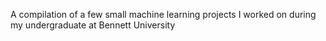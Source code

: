 A compilation of a few small machine learning projects I worked on during my undergraduate at Bennett University
